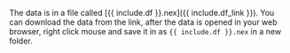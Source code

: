 
The data is in a file called [{{ include.df }}.nex]({{ include.df_link }}). 
You can download the data from the link, after the data is opened in your web browser, 
right click mouse and save it in as `{{ include.df }}.nex` in a new folder.
